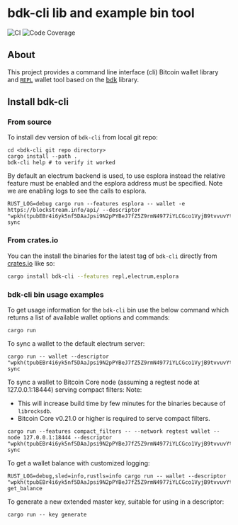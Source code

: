 # bdk-cli lib and example bin tool

![CI](https://github.com/bitcoindevkit/bdk-cli/workflows/CI/badge.svg)
![Code Coverage](https://github.com/bitcoindevkit/bdk-cli/workflows/Code%20Coverage/badge.svg)

## About

This project provides a command line interface (cli) Bitcoin wallet library and [`REPL`](https://en.wikipedia.org/wiki/Read%E2%80%93eval%E2%80%93print_loop)
wallet tool based on the [bdk](https://github.com/bitcoindevkit/bdk) library.

## Install bdk-cli
### From source
To install dev version of `bdk-cli` from local git repo:

```shell
cd <bdk-cli git repo directory>
cargo install --path .
bdk-cli help # to verify it worked
```

By default an electrum backend is used, to use esplora instead the relative feature must be enabled and the esplora address must be specified. Note we are enabling logs to see the calls to esplora.

```shell
RUST_LOG=debug cargo run --features esplora -- wallet -e https://blockstream.info/api/ --descriptor "wpkh(tpubEBr4i6yk5nf5DAaJpsi9N2pPYBeJ7fZ5Z9rmN4977iYLCGco1VyjB9tvvuvYtfZzjD5A8igzgw3HeWeeKFmanHYqksqZXYXGsw5zjnj7KM9/*)" sync
```

### From crates.io
You can the install the binaries for the latest tag of `bdk-cli` directly from [crates.io](https://crates.io/crates/bdk-cli) like so:
```sh
cargo install bdk-cli --features repl,electrum,esplora
```

### bdk-cli bin usage examples

To get usage information for the `bdk-cli` bin use the below command which returns a list of
available wallet options and commands:

```shell
cargo run
```

To sync a wallet to the default electrum server:

```shell
cargo run -- wallet --descriptor "wpkh(tpubEBr4i6yk5nf5DAaJpsi9N2pPYBeJ7fZ5Z9rmN4977iYLCGco1VyjB9tvvuvYtfZzjD5A8igzgw3HeWeeKFmanHYqksqZXYXGsw5zjnj7KM9/*)" sync
```

To sync a wallet to Bitcoin Core node (assuming a regtest node at 127.0.0.1:18444) serving compact filters:
Note: 
- This will increase build time by few minutes for the binaries because of `librocksdb`.
- Bitcoin Core v0.21.0 or higher is required to serve compact filters.  

```shell
cargo run --features compact_filters -- --network regtest wallet --node 127.0.0.1:18444 --descriptor "wpkh(tpubEBr4i6yk5nf5DAaJpsi9N2pPYBeJ7fZ5Z9rmN4977iYLCGco1VyjB9tvvuvYtfZzjD5A8igzgw3HeWeeKFmanHYqksqZXYXGsw5zjnj7KM9/*)" sync
```

To get a wallet balance with customized logging:

```shell
RUST_LOG=debug,sled=info,rustls=info cargo run -- wallet --descriptor "wpkh(tpubEBr4i6yk5nf5DAaJpsi9N2pPYBeJ7fZ5Z9rmN4977iYLCGco1VyjB9tvvuvYtfZzjD5A8igzgw3HeWeeKFmanHYqksqZXYXGsw5zjnj7KM9/*)" get_balance
```

To generate a new extended master key, suitable for using in a descriptor:

```shell
cargo run -- key generate
```
